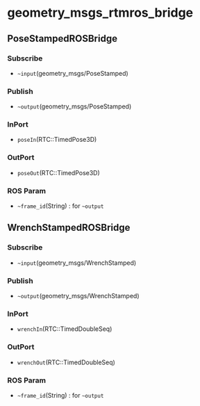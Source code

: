 # geometry_msgs_rtmros_bridge
## PoseStampedROSBridge
### Subscribe
- `~input`(geometry_msgs/PoseStamped)
### Publish
- `~output`(geometry_msgs/PoseStamped)
### InPort
- `poseIn`(RTC::TimedPose3D)
### OutPort
- `poseOut`(RTC::TimedPose3D)
### ROS Param
- `~frame_id`(String) : for `~output`
## WrenchStampedROSBridge
### Subscribe
- `~input`(geometry_msgs/WrenchStamped)
### Publish
- `~output`(geometry_msgs/WrenchStamped)
### InPort
- `wrenchIn`(RTC::TimedDoubleSeq)
### OutPort
- `wrenchOut`(RTC::TimedDoubleSeq)
### ROS Param
- `~frame_id`(String) : for `~output`
